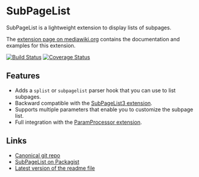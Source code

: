 # SubPageList

SubPageList is a lightweight extension to display lists of subpages.

The [extension page on mediawiki.org](https://www.mediawiki.org/wiki/Extension:SubPageList)
contains the documentation and examples for this extension.

[![Build Status](https://secure.travis-ci.org/wikimedia/mediawiki-extensions-SubPageList.png?branch=master)](http://travis-ci.org/wikimedia/mediawiki-extensions-SubPageList)
[![Coverage Status](https://coveralls.io/repos/wikimedia/mediawiki-extensions-SubPageList/badge.png?branch=master)](https://coveralls.io/r/wikimedia/mediawiki-extensions-SubPageList?branch=master)

## Features

* Adds a <code>splist</code> or <code>subpagelist</code> parser hook that
  you can use to list subpages.
* Backward compatible with the [SubPageList3 extension](https://www.mediawiki.org/wiki/Extension:SubPageList3).
* Supports multiple parameters that enable you to customize the subpage list.
* Full integration with the [ParamProcessor extension](https://www.mediawiki.org/wiki/Extension:ParamProcessor).

## Links

* [Canonical git repo](https://gerrit.wikimedia.org/r/p/mediawiki/extensions/SubPageList.git)
* [SubPageList on Packagist](https://packagist.org/packages/mediawiki/sub-page-list)
* [Latest version of the readme file](https://github.com/wikimedia/mediawiki-extensions-SubPageList/blob/master/README.md)
